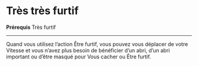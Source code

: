 # Très très furtif

<p><strong>Prérequis</strong> Très furtif</p>
<hr>
<p>Quand vous utilisez l’action Être furtif, vous pouvez vous déplacer de votre Vitesse et vous n’avez plus besoin de bénéficier d’un abri, d’un abri important ou d’être masqué pour Vous cacher ou Être furtif.</p>